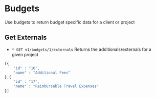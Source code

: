 # Budgets
Use budgets to return budget specific data for a client or project

## Get Externals
* `* GET v1/budgets/1/externals` Returns the additionals/externals for a given project

```javascript
[{ 
	"id" : "16",
	"name" : "Additional Fees"	
},{ 
	"id" : "17",
	"name" : "Reimbursable Travel Expenses"	
}]
```

